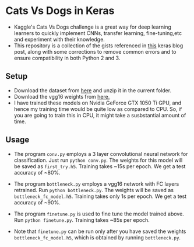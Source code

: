 # Cats Vs Dogs in Keras

* Kaggle's Cats Vs Dogs challenge is a great way for deep learning learners to quickly implement CNNs, transfer learning, fine-tuning,etc and experiment with their knowledge.
* This repository is a collection of the gists referenced in [this](https://blog.keras.io/building-powerful-image-classification-models-using-very-little-data.html) keras blog post, along with some corrections to remove common errors and to ensure compatibility in both Python 2 and 3. 

## Setup

* Download the dataset from [here](https://anonfile.com/y0h9D3edbd/data.tar.gz) and unzip it in the current folder.
* Download the vgg16 weights from [here.](https://anonfile.com/Gbh8D1efba/vgg16_weights.h5)
* I have trained these models on Nvidia GeForce GTX 1050 Ti GPU, and hence my training time would be quite low as compared to CPU. So, if you are going to train this in CPU, it might take a susbstantial amount of time.

## Usage

* The program `conv.py` employs a 3 layer convolutional neural network for classification. Just run `python conv.py`. The weights for this model will be saved as `first_try.h5`. Training takes ~15s per epoch. We get a test accuracy of ~80%.
* The program `bottleneck.py` employs a vgg16 network with FC layers retrained. Run `python bottleneck.py`. The weights will be saved as `bottleneck_fc_model.h5`. Training takes only 1s per epoch. We get a test accuracy of ~90%.
* The program `finetune.py` is used to fine tune the model trained above. Run `python finetune.py`. Training takes ~85s per epoch.

* Note that `finetune.py` can be run only after you have saved the weights `bottleneck_fc_model.h5`, which is obtained by running `bottleneck.py`.



